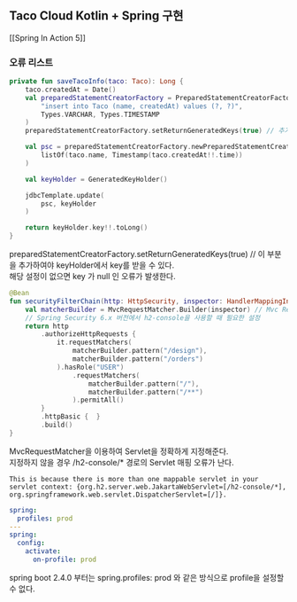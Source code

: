 ## Taco Cloud Kotlin + Spring 구현

[[Spring In Action 5]]

### 오류 리스트
```kotlin
private fun saveTacoInfo(taco: Taco): Long {
    taco.createdAt = Date()
    val preparedStatementCreatorFactory = PreparedStatementCreatorFactory(
        "insert into Taco (name, createdAt) values (?, ?)",
        Types.VARCHAR, Types.TIMESTAMP
    )
    preparedStatementCreatorFactory.setReturnGeneratedKeys(true) // 추가된 설정

    val psc = preparedStatementCreatorFactory.newPreparedStatementCreator(
        listOf(taco.name, Timestamp(taco.createdAt!!.time))
    )

    val keyHolder = GeneratedKeyHolder()

    jdbcTemplate.update(
        psc, keyHolder
    )

    return keyHolder.key!!.toLong()
}
```
preparedStatementCreatorFactory.setReturnGeneratedKeys(true) // 이 부분을 추가하여야 keyHolder에서 key를 받을 수 있다.   
해당 설정이 없으면 key 가 null 인 오류가 발생한다.
```kotlin
@Bean
fun securityFilterChain(http: HttpSecurity, inspector: HandlerMappingIntrospector): SecurityFilterChain {
    val matcherBuilder = MvcRequestMatcher.Builder(inspector) // Mvc Request Matcher
    // Spring Security 6.x 버전에서 h2-console을 사용할 때 필요한 설정
    return http
        .authorizeHttpRequests {
            it.requestMatchers(
                matcherBuilder.pattern("/design"),
                matcherBuilder.pattern("/orders")
            ).hasRole("USER")
                .requestMatchers(
                    matcherBuilder.pattern("/"),
                    matcherBuilder.pattern("/**")
                ).permitAll()
        }
        .httpBasic {  }
        .build()
}
```
MvcRequestMatcher을 이용하여 Servlet을 정확하게 지정해준다.   
지정하지 않을 경우 /h2-console/* 경로의 Servlet 매핑 오류가 난다.   
```text
This is because there is more than one mappable servlet in your servlet context: {org.h2.server.web.JakartaWebServlet=[/h2-console/*], org.springframework.web.servlet.DispatcherServlet=[/]}.
```

```yaml
spring:
  profiles: prod
--- 
spring:
  config:
    activate:
      on-profile: prod
```
spring boot 2.4.0 부터는 spring.profiles: prod 와 같은 방식으로 profile을 설정할 수 없다.